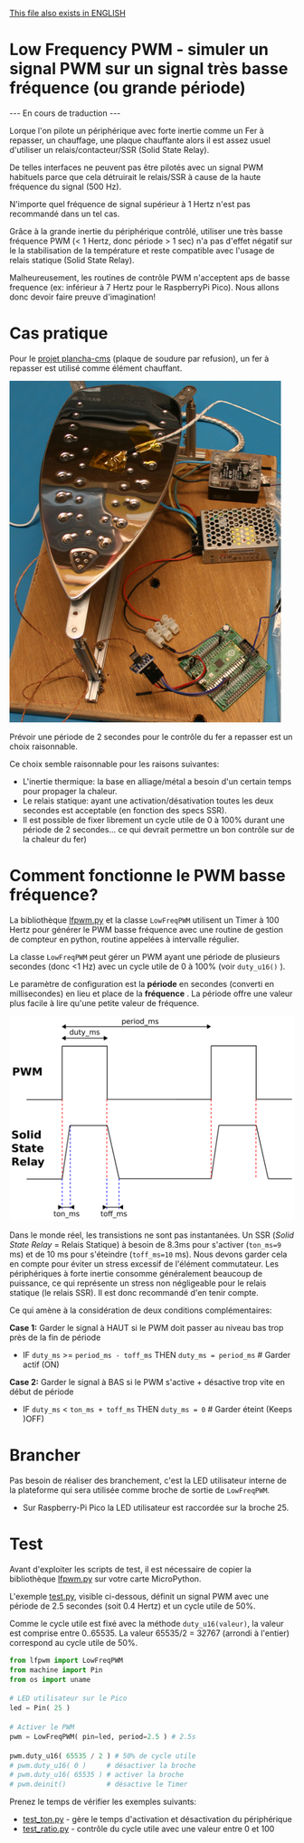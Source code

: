 [This file also exists in ENGLISH](readme_ENG.md)

# Low Frequency PWM - simuler un signal PWM sur un signal très basse fréquence (ou grande période)

--- En cours de traduction ---

Lorque l'on pilote un périphérique avec forte inertie comme un Fer à repasser, un chauffage, une plaque chauffante alors il est assez usuel d'utiliser un relais/contacteur/SSR (Solid State Relay).

De telles interfaces ne peuvent pas être pilotés avec un signal PWM habituels parce que cela détruirait le relais/SSR à cause de la haute fréquence du signal (500 Hz).

N'importe quel fréquence de signal supérieur à 1 Hertz n'est pas recommandé dans un tel cas.

Grâce à la grande inertie du périphérique contrôlé, utiliser une très basse fréquence PWM (< 1 Hertz, donc période > 1 sec) n'a pas d'effet négatif sur le la stabilisation de la température et reste compatible avec l'usage de relais statique (Solid State Relay).

Malheureusement, les routines de contrôle PWM n'acceptent aps de basse frequence (ex: inférieur à 7 Hertz pour le RaspberryPi Pico). Nous allons donc devoir faire preuve d'imagination!

# Cas pratique

Pour le [projet plancha-cms](https://arduino103.blogspot.com/search?q=plancha) (plaque de soudure par refusion), un fer à repasser est utilisé comme élément chauffant.

![Plancha CMS](docs/_static/usecase.jpg)

Prévoir une période de 2 secondes pour le contrôle du fer a repasser est un choix raisonnable.

Ce choix semble raisonnable pour les raisons suivantes:
* L'inertie thermique: la base en alliage/métal a besoin d'un certain temps pour propager la chaleur.
* Le relais statique: ayant une activation/désativation toutes les deux secondes est acceptable (en fonction des specs SSR).
* Il est possible de fixer librement un cycle utile de 0 à 100% durant une période de 2 secondes... ce qui devrait permettre un bon contrôle sur de la chaleur du fer)

# Comment fonctionne le PWM basse fréquence?

La bibliothèque [lfpwm.py](lib/lfpwm.py) et la classe `LowFreqPWM` utilisent un Timer à 100 Hertz pour générer le PWM basse fréquence avec une routine de gestion de compteur en python, routine appelées à intervalle régulier.

La classe `LowFreqPWM` peut gérer un PWM ayant une période de plusieurs secondes (donc <1 Hz) avec un cycle utile de 0 à 100% (voir `duty_u16()` ).

Le paramètre de configuration est la __période__ en secondes (converti en millisecondes) en lieu et place de la __fréquence__ . La période offre une valeur plus facile à lire qu'une petite valeur de fréquence.

![PWM vs SSR](docs/_static/pwm-vs-ssr.png)

Dans le monde réel, les transistions ne sont pas instantanées. Un SSR (_Solid State Relay_ = Relais Statique) à besoin de 8.3ms pour s'activer (`ton_ms=9` ms) et de 10 ms pour s'éteindre (`toff_ms=10` ms). Nous devons garder cela en compte pour éviter un stress excessif de l'élément commutateur. Les périphériques à forte inertie consomme généralement beaucoup de puissance, ce qui représente un stress non négligeable pour le relais statique (le relais SSR). Il est donc recommandé d'en tenir compte.

Ce qui amène à la considération de deux conditions complémentaires:

__Case 1:__ Garder le signal à HAUT si le PWM doit passer au niveau bas trop près de la fin de période
* IF `duty_ms` >= `period_ms - toff_ms` THEN `duty_ms = period_ms` # Garder actif (ON)

__Case 2:__ Garder le signal à BAS si le PWM s'active + désactive trop vite en début de période
* IF `duty_ms` < `ton_ms + toff_ms` THEN `duty_ms = 0` # Garder éteint (Keeps )OFF)

# Brancher
Pas besoin de réaliser des branchement, c'est la LED utilisateur interne de la plateforme qui sera utilisée comme broche de sortie de `LowFreqPWM`.

* Sur Raspberry-Pi Pico la LED utilisateur est raccordée sur la broche 25.

# Test

Avant d'exploiter les scripts de test, il est nécessaire de copier la bibliothèque [lfpwm.py](lib/lfpwm.py) sur votre carte MicroPython.

L'exemple [test.py](examples/test.py), visible ci-dessous, définit un signal PWM avec une période de 2.5 secondes (soit 0.4 Hertz) et un cycle utile de 50%.

Comme le cycle utile est fixé avec la méthode `duty_u16(valeur)`, la valeur est comprise entre 0..65535. La valeur 65535/2 = 32767 (arrondi à l'entier) correspond au cycle utile de 50%.

``` python
from lfpwm import LowFreqPWM
from machine import Pin
from os import uname

# LED utilisateur sur le Pico
led = Pin( 25 )

# Activer le PWM
pwm = LowFreqPWM( pin=led, period=2.5 ) # 2.5s

pwm.duty_u16( 65535 / 2 ) # 50% de cycle utile
# pwm.duty_u16( 0 )     # désactiver la broche
# pwm.duty_u16( 65535 ) # activer la broche
# pwm.deinit()          # désactive le Timer
```

Prenez le temps de vérifier les exemples suivants:
* [test_ton.py](examples/test_ton.py) - gère le temps d'activation et désactivation du périphérique
* [test_ratio.py](examples/test_ratio.py) - contrôle du cycle utile avec une valeur entre 0 et 100
